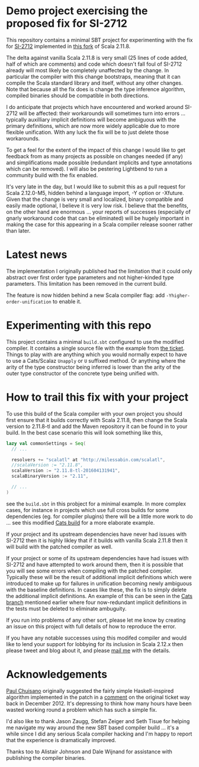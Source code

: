 # Demo project exercising the proposed fix for SI-2712

This repository contains a minimal SBT project for experimenting with the fix for [SI-2712][si2712] implemented in
[this fork][si2712fix] of Scala 2.11.8.

The delta against vanilla Scala 2.11.8 is very small (25 lines of code added, half of which are comments) and code
which doesn't fall foul of SI-2712 already will most likely be completely unaffected by the change. In particular the
compiler with this change bootstraps, meaning that it can compile the Scala standard library and itself, without any
other changes. Note that because all the fix does is change the type inference algorithm, compiled binaries should be
compatible in both directions.

I do anticipate that projects which have encountered and worked around SI-2712 will be affected: their workarounds
will sometimes turn into errors ... typically auxilliary implicit definitions will become ambiguous with the primary
definitions, which are now more widely applicable due to more flexible unification. With any luck the fix will be to
just delete those workarounds.

To get a feel for the extent of the impact of this change I would like to get feedback from as many projects as
possible on changes needed (if any) and simplifications made possible (redundant implicits and type annotations which
can be removed). I will also be pestering Lightbend to run a community build with the fix enabled.

It's very late in the day, but I would like to submit this as a pull request for Scala 2.12.0-M5, hidden behind a
language import, -Y option or -Xfuture. Given that the change is very small and localized, binary compatible and
easily made optional, I believe it is very low risk. I believe that the benefits, on the other hand are enormous ...
your reports of successes (especially of gnarly workaround code that can be eliminated) will be hugely important in
making the case for this appearing in a Scala compiler release sooner rather than later.

# Latest news

The implementation I originally published had the limitation that it could only abstract over first order type
parameters and not higher-kinded type parameters. This limitation has been removed in the current build.

The feature is now hidden behind a new Scala compiler flag: add `-Yhigher-order-unification` to enable it.

# Experimenting with this repo

This project contains a minimal `build.sbt` configured to use the modified compiler. It contains a single source file
with the example from [the ticket][si2712]. Things to play with are anything which you would normally expect to have
to use a Cats/Scalaz `Unapply` or `U` suffixed method. Or anything where the arity of the type constructor being
inferred is lower than the arity of the outer type constructor of the concrete type being unified with.

# How to trail this fix with your project

To use this build of the Scala compiler with your own project you should first ensure that it builds correctly with
Scala 2.11.8, then change the Scala version to 2.11.8-tl and add the Maven repository it can be found in to your
build. In the best case scenario this will look something like this,

```scala
lazy val commonSettings = Seq(
  // ...

  resolvers += "scalatl" at "http://milessabin.com/scalatl",
  //scalaVersion := "2.11.8",
  scalaVersion := "2.11.8-tl-201604131941",
  scalaBinaryVersion := "2.11",

  // ...
)
```

see the `build.sbt` in this probject for a minimal example. In more complex cases, for instance in projects which use
full cross builds for some dependencies (eg. for compiler plugins) there will be a little more work to do ... see this
modified [Cats build][catsbuild] for a more elaborate example.

If your project and its upstream dependencies have never had issues with SI-2712 then it is highly likley that if it
builds with vanilla Scala 2.11.8 then it will build with the patched compiler as well.

If your project or some of its upstream dependencies have had issues with SI-2712 and have attempted to work around
them, then it is possible that you will see some errors when compiling with the patched compiler. Typically these will
be the result of additional implicit definitions which were introduced to make up for failures in unification becoming
newly ambiguous with the baseline definitions. In cases like these, the fix is to simply delete the additional
implicit definitions. An example of this can be seen in the [Cats branch][catsbuild] mentioned earlier where four
now-redundant implicit definitions in the tests must be deleted to eliminate ambuguity.

If you run into problems of any other sort, please let me know by creating an issue on this project with full details
of how to reproduce the error.

If you have any notable successes using this modifed compiler and would like to lend your support for lobbying for its
inclusion in Scala 2.12.x then please tweet and blog about it, and please [mail me][mail] with the details.

# Acknowledgements

[Paul Chuisano][paul] originally suggested the fairly simple Haskell-inspired algorithm implemented in the patch in a
[comment][comment] on the original ticket way back in December 2012. It's depressing to think how many hours have been
wasted working round a problem which has such a simple fix.

I'd also like to thank Jason Zaugg, Stefan Zeiger and Seth Tisue for helping me navigate my way around the new SBT
based compiler build ... it's a while since I did any serious Scala compiler hacking and I'm happy to report that the
experience is dramatically improved.

Thanks too to Alistair Johnson and Dale Wijnand for assistance with publishing the compiler binaries.

[si2712]: https://issues.scala-lang.org/browse/SI-2712
[si2712fix]: https://github.com/milessabin/scala/blob/08587aa66c48c453a0aed99cceba26c655cabd65/src/reflect/scala/reflect/internal/Types.scala#L3085-L3124
[catsbuild]: https://github.com/typelevel/cats/compare/v0.4.1...milessabin:topic/si-2712
[mail]: mailto:miles@milessabin.com
[paul]: https://twitter.com/pchiusano
[comment]: https://issues.scala-lang.org/browse/SI-2712?focusedCommentId=61270
